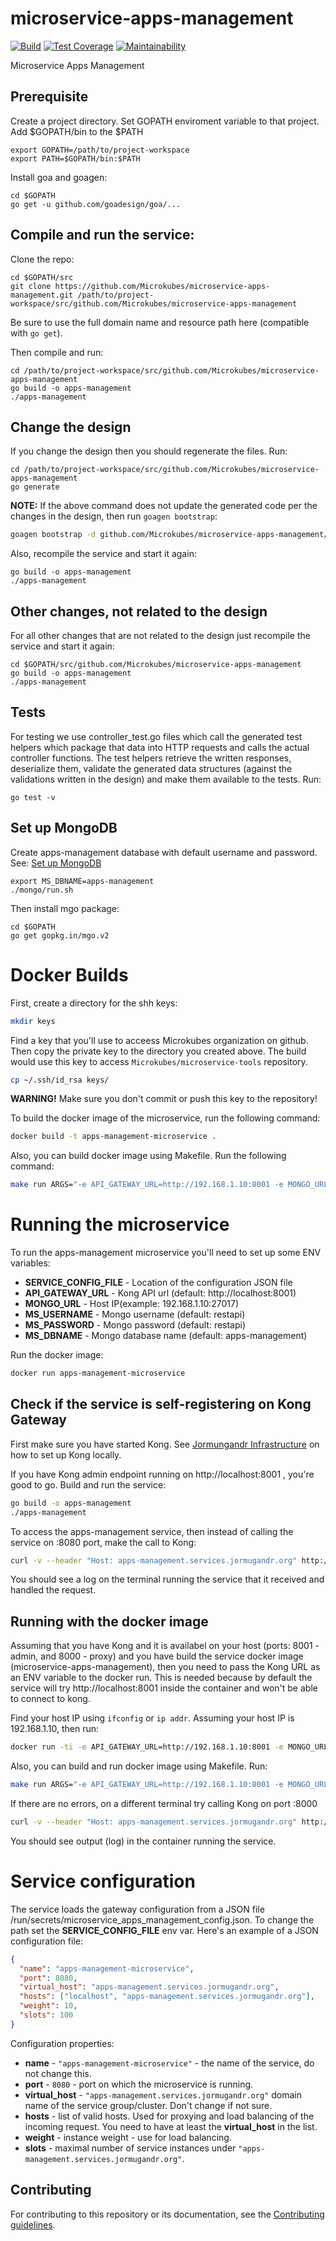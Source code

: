 # microservice-apps-management

[![Build](https://travis-ci.com/Microkubes/microservice-apps-management.svg?token=UB5yzsLHNSbtjSYrGbWf&branch=master)](https://travis-ci.com/Microkubes/microservice-apps-management)
[![Test Coverage](https://api.codeclimate.com/v1/badges/84383c8e579c181760ed/test_coverage)](https://codeclimate.com/repos/59c2524fbed4f6028e000bb6/test_coverage)
[![Maintainability](https://api.codeclimate.com/v1/badges/84383c8e579c181760ed/maintainability)](https://codeclimate.com/repos/59c2524fbed4f6028e000bb6/maintainability)

Microservice Apps Management

## Prerequisite
Create a project directory. Set GOPATH enviroment variable to that project. Add $GOPATH/bin to the $PATH
```
export GOPATH=/path/to/project-workspace
export PATH=$GOPATH/bin:$PATH
```
Install goa and goagen:
```
cd $GOPATH
go get -u github.com/goadesign/goa/...
```

## Compile and run the service:
Clone the repo:
```
cd $GOPATH/src
git clone https://github.com/Microkubes/microservice-apps-management.git /path/to/project-workspace/src/github.com/Microkubes/microservice-apps-management
```
Be sure to use the full domain name and resource path here (compatible with ```go get```).


Then compile and run:
```
cd /path/to/project-workspace/src/github.com/Microkubes/microservice-apps-management
go build -o apps-management
./apps-management
```

## Change the design
If you change the design then you should regenerate the files. Run:
```
cd /path/to/project-workspace/src/github.com/Microkubes/microservice-apps-management
go generate
```
**NOTE:** If the above command does not update the generated code per the changes in the design,
then run ```goagen bootstrap```:

```bash
goagen bootstrap -d github.com/Microkubes/microservice-apps-management/design -o .
```


Also, recompile the service and start it again:
```
go build -o apps-management
./apps-management
```

## Other changes, not related to the design
For all other changes that are not related to the design just recompile the service and start it again:
```
cd $GOPATH/src/github.com/Microkubes/microservice-apps-management
go build -o apps-management
./apps-management
```

## Tests
For testing we use controller_test.go files which call the generated test helpers which package that data into HTTP requests and calls the actual controller functions. The test helpers retrieve the written responses, deserialize them, validate the generated data structures (against the validations written in the design) and make them available to the tests. Run:
```
go test -v
```

## Set up MongoDB
Create apps-management database with default username and password.
See: [Set up MongoDB](https://github.com/Microkubes/jormungandr-infrastructure#mongodb--v346-)
```
export MS_DBNAME=apps-management
./mongo/run.sh
```
Then install mgo package:
```
cd $GOPATH
go get gopkg.in/mgo.v2
```

# Docker Builds

First, create a directory for the shh keys:
```bash
mkdir keys
```

Find a key that you'll use to acceess Microkubes organization on github. Then copy the
private key to the directory you created above. The build would use this key to
access ```Microkubes/microservice-tools``` repository.

```bash
cp ~/.ssh/id_rsa keys/
```

**WARNING!** Make sure you don't commit or push this key to the repository!

To build the docker image of the microservice, run the following command:
```bash
docker build -t apps-management-microservice .
```

Also, you can build docker image using Makefile. Run the following command:
```bash
make run ARGS="-e API_GATEWAY_URL=http://192.168.1.10:8001 -e MONGO_URL=192.168.1.10:27017"
```

# Running the microservice

To run the apps-management microservice you'll need to set up some ENV variables:

 * **SERVICE_CONFIG_FILE** - Location of the configuration JSON file
 * **API_GATEWAY_URL** - Kong API url (default: http://localhost:8001)
 * **MONGO_URL** - Host IP(example: 192.168.1.10:27017)
 * **MS_USERNAME** - Mongo username (default: restapi)
 * **MS_PASSWORD** - Mongo password (default: restapi)
 * **MS_DBNAME** - Mongo database name (default: apps-management)

Run the docker image:
```bash
docker run apps-management-microservice
```

## Check if the service is self-registering on Kong Gateway

First make sure you have started Kong. See [Jormungandr Infrastructure](https://github.com/Microkubes/jormungandr-infrastructure)
on how to set up Kong locally.

If you have Kong admin endpoint running on http://localhost:8001 , you're good to go.
Build and run the service:
```bash
go build -o apps-management
./apps-management
```

To access the apps-management service, then instead of calling the service on :8080 port,
make the call to Kong:

```bash
curl -v --header "Host: apps-management.services.jormugandr.org" http://localhost:8000/apps/1
```

You should see a log on the terminal running the service that it received and handled the request.

## Running with the docker image

Assuming that you have Kong and it is availabel on your host (ports: 8001 - admin, and 8000 - proxy) and
you have build the service docker image (microservice-apps-management), then you need to pass
the Kong URL as an ENV variable to the docker run. This is needed because by default
the service will try http://localhost:8001 inside the container and won't be able to connect to kong.

Find your host IP using ```ifconfig``` or ```ip addr```.
Assuming your host IP is 192.168.1.10, then run:

```bash
docker run -ti -e API_GATEWAY_URL=http://192.168.1.10:8001 -e MONGO_URL=192.168.1.10:27017 apps-management-microservice
```

Also, you can build and run docker image using Makefile. Run:
```bash
make run ARGS="-e API_GATEWAY_URL=http://192.168.1.10:8001 -e MONGO_URL=192.168.1.10:27017"
```

If there are no errors, on a different terminal try calling Kong on port :8000

```bash
curl -v --header "Host: apps-management.services.jormugandr.org" http://localhost:8000/apps/1
```

You should see output (log) in the container running the service.

# Service configuration

The service loads the gateway configuration from a JSON file /run/secrets/microservice_apps_management_config.json. To change the path set the
**SERVICE_CONFIG_FILE** env var.
Here's an example of a JSON configuration file:

```json
{
  "name": "apps-management-microservice",
  "port": 8080,
  "virtual_host": "apps-management.services.jormugandr.org",
  "hosts": ["localhost", "apps-management.services.jormugandr.org"],
  "weight": 10,
  "slots": 100
}
```

Configuration properties:
 * **name** - ```"apps-management-microservice"``` - the name of the service, do not change this.
 * **port** - ```8080``` - port on which the microservice is running.
 * **virtual_host** - ```"apps-management.services.jormugandr.org"``` domain name of the service group/cluster. Don't change if not sure.
 * **hosts** - list of valid hosts. Used for proxying and load balancing of the incoming request. You need to have at least the **virtual_host** in the list.
 * **weight** - instance weight - use for load balancing.
 * **slots** - maximal number of service instances under ```"apps-management.services.jormugandr.org"```.

## Contributing

For contributing to this repository or its documentation, see the [Contributing guidelines](CONTRIBUTING.md).